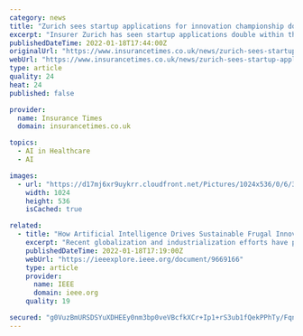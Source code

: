 ```yaml
---
category: news
title: "Zurich sees startup applications for innovation championship double"
excerpt: "Insurer Zurich has seen startup applications double within the first round of its Innovation Championship 2022. The Zurich Innovation Championship is an annual, worldwide competition that offers startups,"
publishedDateTime: 2022-01-18T17:44:00Z
originalUrl: "https://www.insurancetimes.co.uk/news/zurich-sees-startup-applications-for-innovation-championship-double/1440049.article"
webUrl: "https://www.insurancetimes.co.uk/news/zurich-sees-startup-applications-for-innovation-championship-double/1440049.article"
type: article
quality: 24
heat: 24
published: false

provider:
  name: Insurance Times
  domain: insurancetimes.co.uk

topics:
  - AI in Healthcare
  - AI

images:
  - url: "https://d17mj6xr9uykrr.cloudfront.net/Pictures/1024x536/0/6/3/88063_innovationrocketstartup_896869.jpg"
    width: 1024
    height: 536
    isCached: true

related:
  - title: "How Artificial Intelligence Drives Sustainable Frugal Innovation: A Multitheoretical Perspective"
    excerpt: "Recent globalization and industrialization efforts have pushed many companies to seriously consider innovation efficiency and its effectiveness. Industries seek to integrate innovation thinking in the company,"
    publishedDateTime: 2022-01-18T17:19:00Z
    webUrl: "https://ieeexplore.ieee.org/document/9669166"
    type: article
    provider:
      name: IEEE
      domain: ieee.org
    quality: 19

secured: "g0VuzBmURSDSYuXDHEEy0nm3bp0veVBcfkXCr+Ip1+rS3ub1fQekPPhTy/FqnyuHLMJXZQoBHYFk7BjIG0cPMCTl7+EoTsvZLY8S10paou3+AV1czwFWgfNLdz5QSiU4Mbjz8Pp4IpNSDssfyp1rWtIKUX6vKVB9opG3tDT/1WWxH7gSS3z98LHs5NyG+vp5PLlPZRyukEOa1mg3le+mRkdMLiyaRAC5+/+bW0rRF3VKfycfV7FpCtwHGWzzVQRrIXo6wBhrBe8YlCh5/sWMNEELFMny2y2/wFu8is1rRBa7L6eSWG7+xf2GKUl2feEnoejBmx8F6kCjb4+uP4rMECpglIjnrrbFlhUywoRDGl0=;01xyl/3h7OFs2TVckh55LQ=="
---
```


